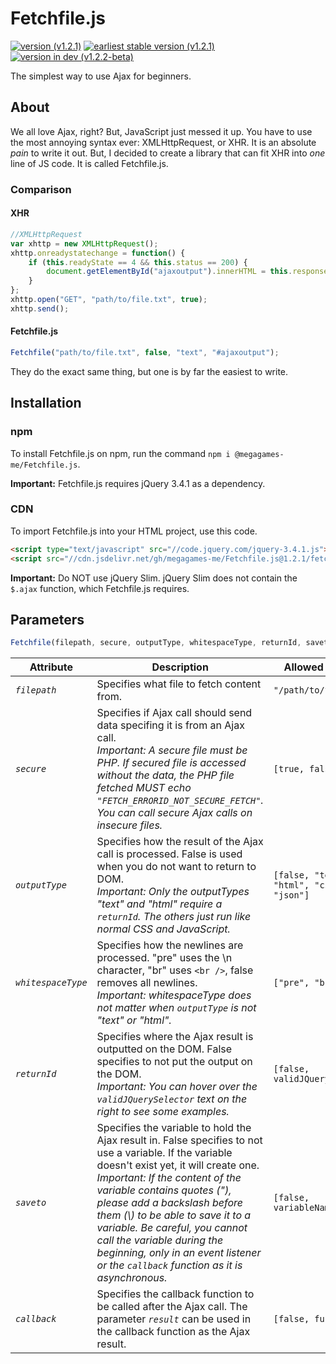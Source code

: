 # Fetchfile.js
[![version (v1.2.1)](https://img.shields.io/badge/version-v1.2.1-green.svg)](https://shields.io/) [![earliest stable version (v1.2.1)](https://img.shields.io/badge/earliest%20stable%20version-v1.2.1-red.svg)](https://shields.io/) [![ version in dev (v1.2.2-beta)](https://img.shields.io/badge/version%20in%20dev-v1.2.2--beta-yellow.svg)](https://shields.io/)

The simplest way to use Ajax for beginners.
## About
We all love Ajax, right? But, JavaScript just messed it up. You have to use the most annoying syntax ever: XMLHttpRequest, or XHR. It is an absolute *pain* to write it out. But, I decided to create a library that can fit XHR into *one* line of JS code. It is called Fetchfile.js.

### Comparison
#### XHR

```javascript
//XMLHttpRequest
var xhttp = new XMLHttpRequest();
xhttp.onreadystatechange = function() {
	if (this.readyState == 4 && this.status == 200) {
		document.getElementById("ajaxoutput").innerHTML = this.responseText;
	}
};
xhttp.open("GET", "path/to/file.txt", true);
xhttp.send();
```

#### Fetchfile.js

```javascript
Fetchfile("path/to/file.txt", false, "text", "#ajaxoutput");
```
They do the exact same thing, but one is by far the easiest to write.

## Installation
### npm
To install Fetchfile.js on npm, run the command `npm i @megagames-me/Fetchfile.js`.

**Important:** Fetchfile.js requires jQuery 3.4.1 as a dependency. 
### CDN
To import Fetchfile.js into your HTML project, use this code.
```html
<script type="text/javascript" src="//code.jquery.com/jquery-3.4.1.js"></script>
<script src="//cdn.jsdelivr.net/gh/megagames-me/Fetchfile.js@1.2.1/fetchfile.min.js"></script>
```
**Important:** Do NOT use jQuery Slim. jQuery Slim does not contain the `$.ajax` function, which Fetchfile.js requires.

## Parameters
```javascript
Fetchfile(filepath, secure, outputType, whitespaceType, returnId, saveto, callback);
```

<table>
	<thead>
		<tr>
			<th>Attribute</th>
			<th>Description</th>
			<th>Allowed Content</th>
			<th>Optionalilty</th>
		</tr>
	</thead>
	<tbody>
		<tr>
			<td class="desc"><code><em>filepath</em></code></td>
			<td>Specifies what file to fetch content from.</td>
			<td><code class="javascript">"/path/to/file.txt"</code></td>
			<td><em>Required</em></td>
		</tr>
		<tr>
			<td class="desc"><code><em>secure</em></code></td>
			<td>Specifies if Ajax call should send data specifing it is from an Ajax call.<br><em>Important: A secure file must be PHP. If secured file is accessed without the data, the PHP file fetched MUST echo <code>"FETCH_ERRORID_NOT_SECURE_FETCH"</code>. You can call secure Ajax calls on insecure files.</em></td>
			<td><code class="javascript">[true, false]</code></td>
			<td><em>Required</em></td>
		</tr>
		<tr>
			<td class="desc"><code><em>outputType</em></code></td>
			<td>Specifies how the result of the Ajax call is processed. False is used when you do not want to return to DOM.<br><em>Important: Only the outputTypes "text" and "html" require a <code>returnId</code>. The others just run like normal CSS and JavaScript.</em></td>
			<td><code class="javascript">[false, "text", "html", "css", "js", "json"]</code></td>
			<td><em>Required</em></td>
		</tr>
		<tr>
			<td class="desc"><code><em>whitespaceType</em></code></td>
			<td>Specifies how the newlines are processed. "pre" uses the \n character, "br" uses <code>&lt;br /&gt;</code>, false removes all newlines.<br><em>Important: whitespaceType does not matter when <code>outputType</code> is not "text" or "html".</em></td>
			<td><code class="javascript">["pre", "br", false]</code></td>
			<td><em>Required</em></td>
		</tr>
		<tr>
			<td class="desc"><code><em>returnId</em></code></td>
			<td>Specifies where the Ajax result is outputted on the DOM. False specifies to not put the output on the DOM.<br><em>Important: You can hover over the <code>validJQuerySelector</code> text on the right to see some examples.</em></td>
			<td><code class="javascript">[false, <span title="example: #id, .class, etc.">validJQuerySelector</span>]</code></td>
			<td><em>Required</em></td>
		</tr>
		<tr>
			<td class="desc"><code><em>saveto</em></code></td>
			<td>Specifies the variable to hold the Ajax result in. False specifies to not use a variable. If the variable doesn't exist yet, it will create one.<br><em>Important: If the content of the variable contains quotes ("), please add a backslash before them (\) to be able to save it to a variable. Be careful, you cannot call the variable during the beginning, only in an event listener or the <code>callback</code> function as it is asynchronous.</em></td>
			<td><code class="javascript">[false, <span>variableName</span>]</code></td>
			<td><em>Optional</em></td>
		</tr>
		<tr>
			<td class="desc"><code><em>callback</em></code></td>
			<td>Specifies the callback function to be called after the Ajax call. The parameter <code><em>result</em></code> can be used in the callback function as the Ajax result.</td>
			<td><code class="javascript">[false, <span title="example: function(result){console.log(result)}">function</span>]</code></td>
			<td><em>Optional</em></td>
		</tr>
	</tbody>
</table>
